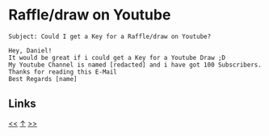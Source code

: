 # Raffle/draw on Youtube

    Subject: Could I get a Key for a Raffle/draw on Youtube?

    Hey, Daniel!
    It would be great if i could get a Key for a Youtube Draw ;D
    My Youtube Channel is named [redacted] and i have got 100 Subscribers.
    Thanks for reading this E-Mail
    Best Regards [name]
## Links

[<<](2016-01-19.md) [↑](../) [>>](2016-11-13.md)
